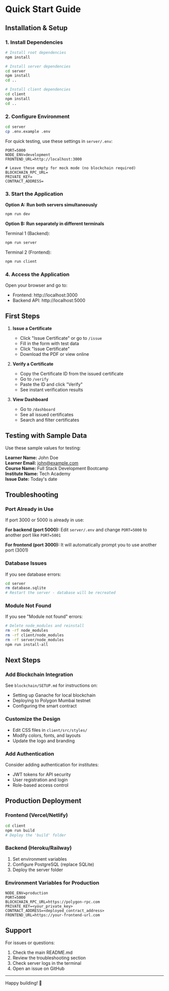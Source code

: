 # Quick Start Guide

## Installation & Setup

### 1. Install Dependencies

```bash
# Install root dependencies
npm install

# Install server dependencies
cd server
npm install
cd ..

# Install client dependencies
cd client
npm install
cd ..
```

### 2. Configure Environment

```bash
cd server
cp .env.example .env
```

For quick testing, use these settings in `server/.env`:
```env
PORT=5000
NODE_ENV=development
FRONTEND_URL=http://localhost:3000

# Leave these empty for mock mode (no blockchain required)
BLOCKCHAIN_RPC_URL=
PRIVATE_KEY=
CONTRACT_ADDRESS=
```

### 3. Start the Application

**Option A: Run both servers simultaneously**
```bash
npm run dev
```

**Option B: Run separately in different terminals**

Terminal 1 (Backend):
```bash
npm run server
```

Terminal 2 (Frontend):
```bash
npm run client
```

### 4. Access the Application

Open your browser and go to:
- Frontend: http://localhost:3000
- Backend API: http://localhost:5000

## First Steps

1. **Issue a Certificate**
   - Click "Issue Certificate" or go to `/issue`
   - Fill in the form with test data
   - Click "Issue Certificate"
   - Download the PDF or view online

2. **Verify a Certificate**
   - Copy the Certificate ID from the issued certificate
   - Go to `/verify`
   - Paste the ID and click "Verify"
   - See instant verification results

3. **View Dashboard**
   - Go to `/dashboard`
   - See all issued certificates
   - Search and filter certificates

## Testing with Sample Data

Use these sample values for testing:

**Learner Name:** John Doe  
**Learner Email:** john@example.com  
**Course Name:** Full Stack Development Bootcamp  
**Institute Name:** Tech Academy  
**Issue Date:** Today's date  

## Troubleshooting

### Port Already in Use
If port 3000 or 5000 is already in use:

**For backend (port 5000):**
Edit `server/.env` and change `PORT=5000` to another port like `PORT=5001`

**For frontend (port 3000):**
It will automatically prompt you to use another port (3001)

### Database Issues
If you see database errors:
```bash
cd server
rm database.sqlite
# Restart the server - database will be recreated
```

### Module Not Found
If you see "Module not found" errors:
```bash
# Delete node_modules and reinstall
rm -rf node_modules
rm -rf client/node_modules
rm -rf server/node_modules
npm run install-all
```

## Next Steps

### Add Blockchain Integration
See `blockchain/SETUP.md` for instructions on:
- Setting up Ganache for local blockchain
- Deploying to Polygon Mumbai testnet
- Configuring the smart contract

### Customize the Design
- Edit CSS files in `client/src/styles/`
- Modify colors, fonts, and layouts
- Update the logo and branding

### Add Authentication
Consider adding authentication for institutes:
- JWT tokens for API security
- User registration and login
- Role-based access control

## Production Deployment

### Frontend (Vercel/Netlify)
```bash
cd client
npm run build
# Deploy the 'build' folder
```

### Backend (Heroku/Railway)
1. Set environment variables
2. Configure PostgreSQL (replace SQLite)
3. Deploy the server folder

### Environment Variables for Production
```env
NODE_ENV=production
PORT=5000
BLOCKCHAIN_RPC_URL=https://polygon-rpc.com
PRIVATE_KEY=<your_private_key>
CONTRACT_ADDRESS=<deployed_contract_address>
FRONTEND_URL=https://your-frontend-url.com
```

## Support

For issues or questions:
1. Check the main README.md
2. Review the troubleshooting section
3. Check server logs in the terminal
4. Open an issue on GitHub

---

Happy building! 🚀
